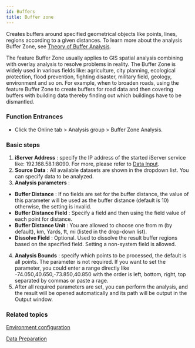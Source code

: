 ```yaml
---
id: Buffers
title: Buffer zone
---
```

Creates buffers around specified geometrical objects like points, lines,
regions according to a given distances. To learn more about the analysis
Buffer Zone, see [Theory of Buffer
Analysis](../Analyst/Vector/ProximityAnalyst/BufferTheory).

The feature Buffer Zone usually applies to GIS spatial analysis combining with
overlay analysis to resolve problems in reality. The Buffer Zone is widely
used in various fields like: agriculture, city planning, ecological
protection, flood prevention, fighting disaster, military field, geology,
environment and so on. For example, when to broaden roads, using the feature
Buffer Zone to create buffers for road data and then covering buffers with
building data thereby finding out which buildings have to be dismantled.

###  Function Entrances

  * Click the Online tab > Analysis group > Buffer Zone Analysis.

###  Basic steps

1. **iServer Address** : specify the IP address of the started iServer service like: 192.168.58.1:8090. For more, please refer to [Data Input](DataInputType).
2. **Source Data** : All available datasets are shown in the dropdown list. You can specify data to be analyzed. 
3. **Analysis parameters** : 
  * **Buffer Distance** : If no fields are set for the buffer distance, the value of this parameter will be used as the buffer distance (default is 10) otherwise, the setting is invalid.
  * **Buffer Distance Field** : Specify a field and then using the field value of each point for distance.
  * **Buffer Distance Unit** : You are allowed to choose one from m (by default), km, Yards, ft, mi (listed in the drop-down list).
  * **Dissolve Field** : Optional. Used to dissolve the result buffer regions based on the specified field. Setting a non-system field is allowed.
4. **Analysis Bounds** : specify which points to be processed, the default is all points. The parameter is not required. If you want to set the parameter, you could enter a range directly like -74.050,40.650,-73.850,40.850 with the order is left, bottom, right, top separated by commas or paste a rage.
5. After all required parameters are set, you can perform the analysis, and the result will be opened automatically and its path will be output in the Output window.

### Related topics

 [Environment configuration](BigDataAnalysisEnvironmentConfiguration)

 [Data Preparation](DataPreparation)
